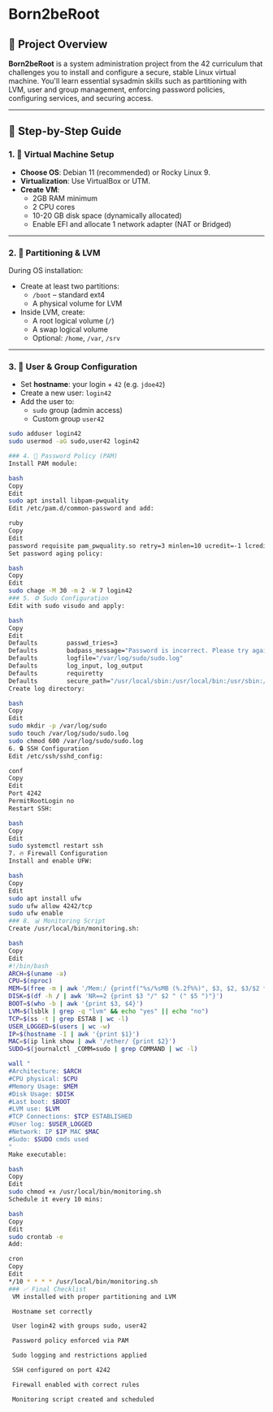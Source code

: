 # Born2beRoot

## 🧠 Project Overview

**Born2beRoot** is a system administration project from the 42 curriculum that challenges you to install and configure a secure, stable Linux virtual machine. You'll learn essential sysadmin skills such as partitioning with LVM, user and group management, enforcing password policies, configuring services, and securing access.

---

## 🧭 Step-by-Step Guide

### 1. 🚀 Virtual Machine Setup

- **Choose OS**: Debian 11 (recommended) or Rocky Linux 9.
- **Virtualization**: Use VirtualBox or UTM.
- **Create VM**:
  - 2GB RAM minimum
  - 2 CPU cores
  - 10-20 GB disk space (dynamically allocated)
  - Enable EFI and allocate 1 network adapter (NAT or Bridged)

---

### 2. 💽 Partitioning & LVM

During OS installation:
- Create at least two partitions:
  - `/boot` – standard ext4
  - A physical volume for LVM
- Inside LVM, create:
  - A root logical volume (`/`)
  - A swap logical volume
  - Optional: `/home`, `/var`, `/srv`

---

### 3. 👤 User & Group Configuration

- Set **hostname**: your login + `42` (e.g. `jdoe42`)
- Create a new user: `login42`
- Add the user to:
  - `sudo` group (admin access)
  - Custom group `user42`

```bash
sudo adduser login42
sudo usermod -aG sudo,user42 login42

### 4. 🔐 Password Policy (PAM)
Install PAM module:

bash
Copy
Edit
sudo apt install libpam-pwquality
Edit /etc/pam.d/common-password and add:

ruby
Copy
Edit
password requisite pam_pwquality.so retry=3 minlen=10 ucredit=-1 lcredit=-1 dcredit=-1 maxrepeat=3 reject_username difok=7
Set password aging policy:

bash
Copy
Edit
sudo chage -M 30 -m 2 -W 7 login42
### 5. ⚙️ Sudo Configuration
Edit with sudo visudo and apply:

bash
Copy
Edit
Defaults        passwd_tries=3
Defaults        badpass_message="Password is incorrect. Please try again."
Defaults        logfile="/var/log/sudo/sudo.log"
Defaults        log_input, log_output
Defaults        requiretty
Defaults        secure_path="/usr/local/sbin:/usr/local/bin:/usr/sbin:/usr/bin:/sbin:/bin"
Create log directory:

bash
Copy
Edit
sudo mkdir -p /var/log/sudo
sudo touch /var/log/sudo/sudo.log
sudo chmod 600 /var/log/sudo/sudo.log
6. 🔒 SSH Configuration
Edit /etc/ssh/sshd_config:

conf
Copy
Edit
Port 4242
PermitRootLogin no
Restart SSH:

bash
Copy
Edit
sudo systemctl restart ssh
7. 🔥 Firewall Configuration
Install and enable UFW:

bash
Copy
Edit
sudo apt install ufw
sudo ufw allow 4242/tcp
sudo ufw enable
### 8. 📊 Monitoring Script
Create /usr/local/bin/monitoring.sh:

bash
Copy
Edit
#!/bin/bash
ARCH=$(uname -a)
CPU=$(nproc)
MEM=$(free -m | awk '/Mem:/ {printf("%s/%sMB (%.2f%%)", $3, $2, $3/$2 * 100)}')
DISK=$(df -h / | awk 'NR==2 {print $3 "/" $2 " (" $5 ")"}')
BOOT=$(who -b | awk '{print $3, $4}')
LVM=$(lsblk | grep -q "lvm" && echo "yes" || echo "no")
TCP=$(ss -t | grep ESTAB | wc -l)
USER_LOGGED=$(users | wc -w)
IP=$(hostname -I | awk '{print $1}')
MAC=$(ip link show | awk '/ether/ {print $2}')
SUDO=$(journalctl _COMM=sudo | grep COMMAND | wc -l)

wall " 
#Architecture: $ARCH
#CPU physical: $CPU
#Memory Usage: $MEM
#Disk Usage: $DISK
#Last boot: $BOOT
#LVM use: $LVM
#TCP Connections: $TCP ESTABLISHED
#User log: $USER_LOGGED
#Network: IP $IP MAC $MAC
#Sudo: $SUDO cmds used
"
Make executable:

bash
Copy
Edit
sudo chmod +x /usr/local/bin/monitoring.sh
Schedule it every 10 mins:

bash
Copy
Edit
sudo crontab -e
Add:

cron
Copy
Edit
*/10 * * * * /usr/local/bin/monitoring.sh
### ✅ Final Checklist
 VM installed with proper partitioning and LVM

 Hostname set correctly

 User login42 with groups sudo, user42

 Password policy enforced via PAM

 Sudo logging and restrictions applied

 SSH configured on port 4242

 Firewall enabled with correct rules

 Monitoring script created and scheduled
